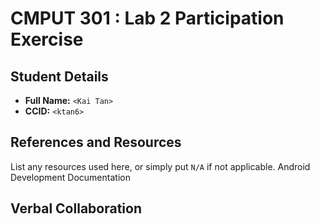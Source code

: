 # CMPUT 301 : Lab 2 Participation Exercise

## Student Details

- **Full Name:** `<Kai Tan>`
- **CCID:** `<ktan6>`

## References and Resources

List any resources used here, or simply put `N/A` if not applicable.
Android Development Documentation

## Verbal Collaboration
